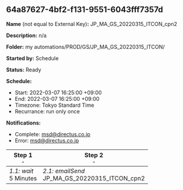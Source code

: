## 64a87627-4bf2-f131-9551-6043fff7357d

**Name** (not equal to External Key)**:** JP_MA_GS_20220315_ITCON_cpn2

**Description:** n/a

**Folder:** my automations/PROD/GS/JP_MA_GS_20220315_ITCON/

**Started by:** Schedule

**Status:** Ready

**Schedule:**

* Start: 2022-03-07 16:25:00 +09:00
* End: 2022-03-07 16:25:00 +09:00
* Timezone: Tokyo Standard Time
* Recurrance: run only once

**Notifications:**

* Complete: msd@directus.co.jp
* Error: msd@directus.co.jp

| Step 1<br>_<small>-</small>_ | Step 2<br>_<small>-</small>_ |
| --- | --- |
| _1.1: wait_<br>5 Minutes | _2.1: emailSend_<br>JP_MA_GS_20220315_ITCON_cpn2 |
